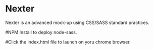 # Nexter
Nexter is an advanced mock-up using CSS/SASS standard practices.

#NPM Install to deploy node-sass. 

#Click the index.html file to launch on yoru chrome browser.
